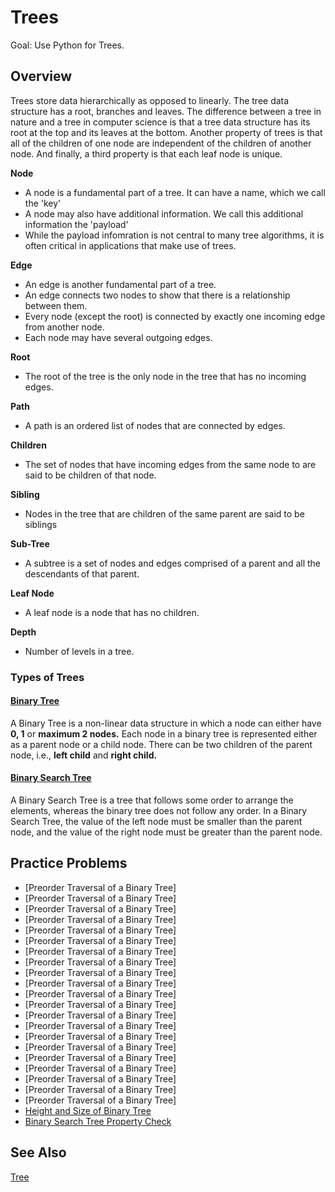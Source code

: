 # Trees

Goal: Use Python for Trees.

## Overview

Trees store data hierarchically as opposed to linearly. The tree data structure has a root, branches and leaves. The difference between a tree in nature and a tree in computer science is that a tree data structure has its root at the top and its leaves at the bottom. Another property of trees is that all of the children of one node are independent of the children of another node. And finally, a third property is that each leaf node is unique.

<strong>Node</strong>
- A node is a fundamental part of a tree. It can have a name, which we call the 'key'
- A node may also have additional information. We call this additional information the 'payload'
- While the payload infomration is not central to many tree algorithms, it is often critical in applications that make use of trees.

<strong>Edge</strong>
- An edge is another fundamental part of a tree.
- An edge connects two nodes to show that there is a relationship between them.
- Every node (except the root) is connected by exactly one incoming edge from another node.
- Each node may have several outgoing edges.

<strong>Root</strong>
- The root of the tree is the only node in the tree that has no incoming edges.

<strong>Path</strong>
- A path is an ordered list of nodes that are connected by edges.

<strong>Children</strong>
- The set of nodes that have incoming edges from the same node to are said to be children of that node.

<strong>Sibling</strong>
- Nodes in the tree that are children of the same parent are said to be siblings

<strong>Sub-Tree</strong>
- A subtree is a set of nodes and edges comprised of a parent and all the descendants of that parent.

<strong>Leaf Node</strong>
- A leaf node is a node that has no children.

<strong>Depth</strong>
- Number of levels in a tree.
  
### Types of Trees

#### [Binary Tree](Binary%20Tree)

A Binary Tree is a non-linear data structure in which a node can either have **0, 1** or **maximum 2 nodes.** Each node in a binary tree is represented either as a parent node or a child node. There can be two children of the parent node, i.e., **left child** and **right child.**

#### [Binary Search Tree](Binary%20Search%20Tree)

A Binary Search Tree is a tree that follows some order to arrange the elements, whereas the binary tree does not follow any order. In a Binary Search Tree, the value of the left node must be smaller than the parent node, and the value of the right node must be greater than the parent node.

## Practice Problems

- [Preorder Traversal of a Binary Tree]
- [Preorder Traversal of a Binary Tree]
- [Preorder Traversal of a Binary Tree]
- [Preorder Traversal of a Binary Tree]
- [Preorder Traversal of a Binary Tree]
- [Preorder Traversal of a Binary Tree]
- [Preorder Traversal of a Binary Tree]
- [Preorder Traversal of a Binary Tree]
- [Preorder Traversal of a Binary Tree]
- [Preorder Traversal of a Binary Tree]
- [Preorder Traversal of a Binary Tree]
- [Preorder Traversal of a Binary Tree]
- [Preorder Traversal of a Binary Tree]
- [Preorder Traversal of a Binary Tree]
- [Preorder Traversal of a Binary Tree]
- [Preorder Traversal of a Binary Tree]
- [Preorder Traversal of a Binary Tree]
- [Preorder Traversal of a Binary Tree]
- [Preorder Traversal of a Binary Tree]
- [Preorder Traversal of a Binary Tree]
- [Preorder Traversal of a Binary Tree]
- [Height and Size of Binary Tree](_Height%20and%20Size%20of%20Binary%20Tree)
- [Binary Search Tree Property Check](_Binary%20Search%20Tree%20Property%20Check)
  
## See Also

[Tree](https://en.wikipedia.org/wiki/Tree_(data_structure))
